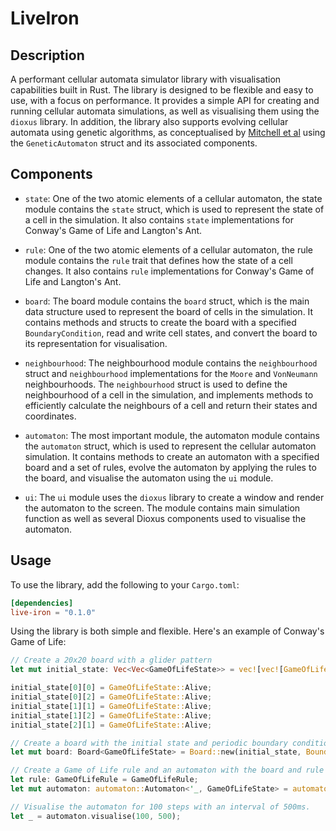 # LiveIron

## Description

A performant cellular automata simulator library with visualisation capabilities built in Rust. The library is designed to be flexible and easy to use, with a focus on performance. It provides a simple API for creating and running cellular automata simulations, as well as visualising them using the `dioxus` library. In addition, the library also supports evolving cellular automata using genetic algorithms, as conceptualised by [Mitchell et al](https://www.sciencedirect.com/science/article/abs/pii/0167278994902933) using the `GeneticAutomaton` struct and its associated components.

## Components

- `state`: One of the two atomic elements of a cellular automaton, the state module contains the `state` struct, which is used to represent the state of a cell in the simulation. It also contains `state` implementations for Conway's Game of Life and Langton's Ant.

- `rule`: One of the two atomic elements of a cellular automaton, the rule module contains the `rule` trait that defines how the state of a cell changes. It also contains `rule` implementations for Conway's Game of Life and Langton's Ant.

- `board`: The board module contains the `board` struct, which is the main data structure used to represent the board of cells in the simulation. It contains methods and structs to create the board with a specified `BoundaryCondition`, read and write cell states, and convert the board to its representation for visualisation.

- `neighbourhood`: The neighbourhood module contains the `neighbourhood` struct and `neighbourhood` implementations for the `Moore` and `VonNeumann` neighbourhoods. The `neighbourhood` struct is used to define the neighbourhood of a cell in the simulation, and implements methods to efficiently calculate the neighbours of a cell and return their states and coordinates.

- `automaton`: The most important module, the automaton module contains the `automaton` struct, which is used to represent the cellular automaton simulation. It contains methods to create an automaton with a specified board and a set of rules, evolve the automaton by applying the rules to the board, and visualise the automaton using the `ui` module.

- `ui`: The `ui` module uses the `dioxus` library to create a window and render the automaton to the screen. The module contains main simulation function as well as several Dioxus components used to visualise the automaton.

## Usage

To use the library, add the following to your `Cargo.toml`:

```toml
[dependencies]
live-iron = "0.1.0"
```

Using the library is both simple and flexible. Here's an example of Conway's Game of Life:

```rust
// Create a 20x20 board with a glider pattern
let mut initial_state: Vec<Vec<GameOfLifeState>> = vec![vec![GameOfLifeState::Dead; 20]; 20];

initial_state[0][0] = GameOfLifeState::Alive;
initial_state[0][2] = GameOfLifeState::Alive;
initial_state[1][1] = GameOfLifeState::Alive;
initial_state[1][2] = GameOfLifeState::Alive;
initial_state[2][1] = GameOfLifeState::Alive;

// Create a board with the initial state and periodic boundary conditions
let mut board: Board<GameOfLifeState> = Board::new(initial_state, BoundaryCondition::Periodic);

// Create a Game of Life rule and an automaton with the board and rule
let rule: GameOfLifeRule = GameOfLifeRule;
let mut automaton: automaton::Automaton<'_, GameOfLifeState> = automaton::Automaton::new(&mut board, vec![Box::new(rule)]);

// Visualise the automaton for 100 steps with an interval of 500ms.
let _ = automaton.visualise(100, 500);
```
